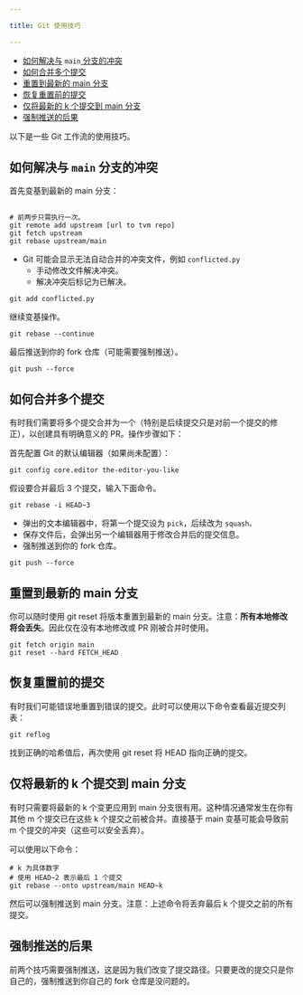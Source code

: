 ```yaml
---

title: Git 使用技巧

---
```


* [如何解决与](https://tvm.apache.org/docs/contribute/git_howto.html#how-to-resolve-a-conflict-with-main) `main`[ 分支的冲突](https://tvm.apache.org/docs/contribute/git_howto.html#how-to-resolve-a-conflict-with-main)
* [如何合并多个提交](https://tvm.apache.org/docs/contribute/git_howto.html#how-to-combine-multiple-commits-into-one)
* [重置到最新的 main 分支](https://tvm.apache.org/docs/contribute/git_howto.html#reset-to-the-most-recent-main-branch)
* [恢复重置前的提交](https://tvm.apache.org/docs/contribute/git_howto.html#recover-a-previous-commit-after-reset)
* [仅将最新的 k 个提交到 main 分支](https://tvm.apache.org/docs/contribute/git_howto.html#apply-only-k-latest-commits-on-to-the-main)
* [强制推送的后果](https://tvm.apache.org/docs/contribute/git_howto.html#what-is-the-consequence-of-force-push)



以下是一些 Git 工作流的使用技巧。


## 如何解决与 `main` 分支的冲突

首先变基到最新的 main 分支：

```plain

# 前两步只需执行一次。
git remote add upstream [url to tvm repo]
git fetch upstream
git rebase upstream/main
```
* Git 可能会显示无法自动合并的冲突文件，例如 `conflicted.py`
   * 手动修改文件解决冲突。
   * 解决冲突后标记为已解决。

```plain
git add conflicted.py
```


继续变基操作。

```plain
git rebase --continue
```
最后推送到你的 fork 仓库（可能需要强制推送）。

```plain
git push --force
```

## 如何合并多个提交

有时我们需要将多个提交合并为一个（特别是后续提交只是对前一个提交的修正），以创建具有明确意义的 PR。操作步骤如下：


首先配置 Git 的默认编辑器（如果尚未配置）：

```plain
git config core.editor the-editor-you-like
```


假设要合并最后 3 个提交，输入下面命令。

```plain
git rebase -i HEAD~3
```
* 弹出的文本编辑器中，将第一个提交设为 `pick`，后续改为 `squash。`
* 保存文件后，会弹出另一个编辑器用于修改合并后的提交信息。
* 强制推送到你的 fork 仓库。

```plain
git push --force
```

## 重置到最新的 main 分支

你可以随时使用 git reset 将版本重置到最新的 main 分支。注意：**所有本地修改将会丢失**。因此仅在没有本地修改或 PR 刚被合并时使用。

```plain
git fetch origin main
git reset --hard FETCH_HEAD
```

## 恢复重置前的提交

有时我们可能错误地重置到错误的提交。此时可以使用以下命令查看最近提交列表：

```plain
git reflog
```


找到正确的哈希值后，再次使用 git reset 将 HEAD 指向正确的提交。

## 仅将最新的 k 个提交到 main 分支

有时只需要将最新的 k 个变更应用到 main 分支很有用。这种情况通常发生在你有其他 m 个提交已在这些 k 个提交之前被合并。直接基于 main 变基可能会导致前 m 个提交的冲突（这些可以安全丢弃）。


可以使用以下命令：


```plain
# k 为具体数字
# 使用 HEAD~2 表示最后 1 个提交
git rebase --onto upstream/main HEAD~k
```


然后可以强制推送到 main 分支。注意：上述命令将丢弃最后 k 个提交之前的所有提交。

## 强制推送的后果

前两个技巧需要强制推送，这是因为我们改变了提交路径。只要更改的提交只是你自己的，强制推送到你自己的 fork 仓库是没问题的。

